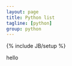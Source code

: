 ```yaml
---
layout: page
title: Python list
tagline: [python] 
group: python
---
```

{% include JB/setup %}

hello